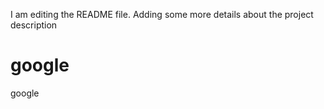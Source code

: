 I am editing the README file. Adding some more details about the project description
# google
google
